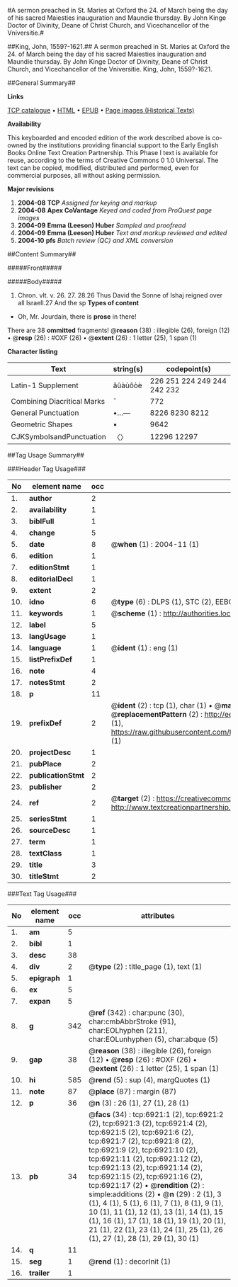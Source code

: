 #A sermon preached in St. Maries at Oxford the 24. of March being the day of his sacred Maiesties inauguration and Maundie thursday. By John Kinge Doctor of Divinity, Deane of Christ Church, and Vicechancellor of the Vniversitie.#

##King, John, 1559?-1621.##
A sermon preached in St. Maries at Oxford the 24. of March being the day of his sacred Maiesties inauguration and Maundie thursday. By John Kinge Doctor of Divinity, Deane of Christ Church, and Vicechancellor of the Vniversitie.
King, John, 1559?-1621.

##General Summary##

**Links**

[TCP catalogue](http://www.ota.ox.ac.uk/tcp/)  • 
[HTML](http://tei.it.ox.ac.uk/tcp/Texts-HTML/free/A04/A04853.html)  • 
[EPUB](http://tei.it.ox.ac.uk/tcp/Texts-EPUB/free/A04/A04853.epub) • 
[Page images (Historical Texts)](https://data.historicaltexts.jisc.ac.uk/view?pubId=eebo-99842278e&pageId=eebo-99842278e-6921-1)

**Availability**

This keyboarded and encoded edition of the
	       work described above is co-owned by the institutions
	       providing financial support to the Early English Books
	       Online Text Creation Partnership. This Phase I text is
	       available for reuse, according to the terms of Creative
	       Commons 0 1.0 Universal. The text can be copied,
	       modified, distributed and performed, even for
	       commercial purposes, all without asking permission.

**Major revisions**

1. __2004-08__ __TCP__ *Assigned for keying and markup*
1. __2004-08__ __Apex CoVantage__ *Keyed and coded from ProQuest page images*
1. __2004-09__ __Emma (Leeson) Huber__ *Sampled and proofread*
1. __2004-09__ __Emma (Leeson) Huber__ *Text and markup reviewed and edited*
1. __2004-10__ __pfs__ *Batch review (QC) and XML conversion*

##Content Summary##

#####Front#####

#####Body#####
1. Chron. vlt. v. 26. 27. 28.26 Thus David the Sonne of Ishaj reigned over all Israell.27 And the sp
**Types of content**

  * Oh, Mr. Jourdain, there is **prose** in there!

There are 38 **ommitted** fragments! 
 @__reason__ (38) : illegible (26), foreign (12)  •  @__resp__ (26) : #OXF (26)  •  @__extent__ (26) : 1 letter (25), 1 span (1)

**Character listing**


|Text|string(s)|codepoint(s)|
|---|---|---|
|Latin-1 Supplement|âûàùôòè|226 251 224 249 244 242 232|
|Combining             Diacritical Marks|̄|772|
|General Punctuation|•…—|8226 8230 8212|
|Geometric Shapes|▪|9642|
|CJKSymbolsandPunctuation|〈〉|12296 12297|

##Tag Usage Summary##

###Header Tag Usage###

|No|element name|occ|attributes|
|---|---|---|---|
|1.|__author__|2||
|2.|__availability__|1||
|3.|__biblFull__|1||
|4.|__change__|5||
|5.|__date__|8| @__when__ (1) : 2004-11 (1)|
|6.|__edition__|1||
|7.|__editionStmt__|1||
|8.|__editorialDecl__|1||
|9.|__extent__|2||
|10.|__idno__|6| @__type__ (6) : DLPS (1), STC (2), EEBO-CITATION (1), PROQUEST (1), VID (1)|
|11.|__keywords__|1| @__scheme__ (1) : http://authorities.loc.gov/ (1)|
|12.|__label__|5||
|13.|__langUsage__|1||
|14.|__language__|1| @__ident__ (1) : eng (1)|
|15.|__listPrefixDef__|1||
|16.|__note__|4||
|17.|__notesStmt__|2||
|18.|__p__|11||
|19.|__prefixDef__|2| @__ident__ (2) : tcp (1), char (1)  •  @__matchPattern__ (2) : ([0-9\-]+):([0-9IVX]+) (1), (.+) (1)  •  @__replacementPattern__ (2) : http://eebo.chadwyck.com/downloadtiff?vid=$1&page=$2 (1), https://raw.githubusercontent.com/textcreationpartnership/Texts/master/tcpchars.xml#$1 (1)|
|20.|__projectDesc__|1||
|21.|__pubPlace__|2||
|22.|__publicationStmt__|2||
|23.|__publisher__|2||
|24.|__ref__|2| @__target__ (2) : https://creativecommons.org/publicdomain/zero/1.0/ (1), http://www.textcreationpartnership.org/docs/. (1)|
|25.|__seriesStmt__|1||
|26.|__sourceDesc__|1||
|27.|__term__|1||
|28.|__textClass__|1||
|29.|__title__|3||
|30.|__titleStmt__|2||


###Text Tag Usage###

|No|element name|occ|attributes|
|---|---|---|---|
|1.|__am__|5||
|2.|__bibl__|1||
|3.|__desc__|38||
|4.|__div__|2| @__type__ (2) : title_page (1), text (1)|
|5.|__epigraph__|1||
|6.|__ex__|5||
|7.|__expan__|5||
|8.|__g__|342| @__ref__ (342) : char:punc (30), char:cmbAbbrStroke (91), char:EOLhyphen (211), char:EOLunhyphen (5), char:abque (5)|
|9.|__gap__|38| @__reason__ (38) : illegible (26), foreign (12)  •  @__resp__ (26) : #OXF (26)  •  @__extent__ (26) : 1 letter (25), 1 span (1)|
|10.|__hi__|585| @__rend__ (5) : sup (4), margQuotes (1)|
|11.|__note__|87| @__place__ (87) : margin (87)|
|12.|__p__|36| @__n__ (3) : 26 (1), 27 (1), 28 (1)|
|13.|__pb__|34| @__facs__ (34) : tcp:6921:1 (2), tcp:6921:2 (2), tcp:6921:3 (2), tcp:6921:4 (2), tcp:6921:5 (2), tcp:6921:6 (2), tcp:6921:7 (2), tcp:6921:8 (2), tcp:6921:9 (2), tcp:6921:10 (2), tcp:6921:11 (2), tcp:6921:12 (2), tcp:6921:13 (2), tcp:6921:14 (2), tcp:6921:15 (2), tcp:6921:16 (2), tcp:6921:17 (2)  •  @__rendition__ (2) : simple:additions (2)  •  @__n__ (29) : 2 (1), 3 (1), 4 (1), 5 (1), 6 (1), 7 (1), 8 (1), 9 (1), 10 (1), 11 (1), 12 (1), 13 (1), 14 (1), 15 (1), 16 (1), 17 (1), 18 (1), 19 (1), 20 (1), 21 (1), 22 (1), 23 (1), 24 (1), 25 (1), 26 (1), 27 (1), 28 (1), 29 (1), 30 (1)|
|14.|__q__|11||
|15.|__seg__|1| @__rend__ (1) : decorInit (1)|
|16.|__trailer__|1||
